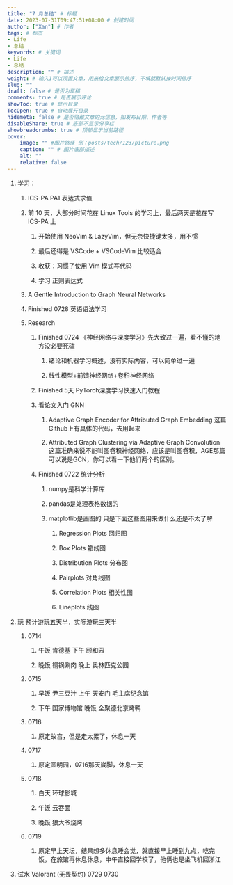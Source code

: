 ```yaml
---
title: "7 月总结" # 标题
date: 2023-07-31T09:47:51+08:00 # 创建时间
author: ["Xan"] # 作者
tags: # 标签
- Life 
- 总结
keywords: # 关键词
- Life 
- 总结
description: "" # 描述
weight: # 输入1可以顶置文章，用来给文章展示排序，不填就默认按时间排序
slug: ""
draft: false # 是否为草稿
comments: true # 是否展示评论
showToc: true # 显示目录
TocOpen: true # 自动展开目录
hidemeta: false # 是否隐藏文章的元信息，如发布日期、作者等
disableShare: true # 底部不显示分享栏
showbreadcrumbs: true # 顶部显示当前路径
cover:
    image: "" #图片路径 例：posts/tech/123/picture.png
    caption: "" # 图片底部描述
    alt: ""
    relative: false
---
```


1. 学习：
    
    1. ICS-PA PA1 表达式求值
        
    2. 前 10 天，大部分时间花在 Linux Tools 的学习上，最后两天是花在写 ICS-PA 上
        
        1. 开始使用 NeoVim & LazyVim，但无奈快捷键太多，用不惯
            
        2. 最后还得是 VSCode + VSCodeVim 比较适合
            
        3. 收获：习惯了使用 Vim 模式写代码
            
        4. 学习 正则表达式
            
    3. A Gentle Introduction to Graph Neural Networks
        
    4. Finished 0728 英语语法学习
        
    5. Research
        
        1. Finished 0724 《神经网络与深度学习》先大致过一遍，看不懂的地方没必要死磕
            
            1. 绪论和机器学习概述，没有实际内容，可以简单过一遍
                
            2. 线性模型+前馈神经网络+卷积神经网络
                
        2. Finished 5天 PyTorch深度学习快速入门教程
            
        3. 看论文入门 GNN
            
            1. Adaptive Graph Encoder for Attributed Graph Embedding 这篇Github上有具体的代码，去用起来
                
            2. Attributed Graph Clustering via Adaptive Graph Convolution 这篇准确来说不能叫图卷积神经网络，应该是叫图卷积，AGE那篇可以说是GCN，你可以看一下他们两个的区别。
                
        4. Finished 0722 统计分析
            
            1. numpy是科学计算库
                
            2. pandas是处理表格数据的
                
            3. matplotlib是画图的 只是下面这些图用来做什么还是不太了解
                
                1. Regression Plots 回归图
                    
                2. Box Plots 箱线图
                    
                3. Distribution Plots 分布图
                    
                4. Pairplots 对角线图
                    
                5. Correlation Plots 相关性图
                    
                6. Lineplots 线图
                    
2. 玩 预计游玩五天半，实际游玩三天半
    
    1. 0714
        
        1. 午饭 肯德基 下午 颐和园
            
        2. 晚饭 铜锅涮肉 晚上 奥林匹克公园
            
    2. 0715
        
        1. 早饭 尹三豆汁 上午 天安门 毛主席纪念馆
            
        2. 下午 国家博物馆 晚饭 全聚德北京烤鸭
            
    3. 0716
        
        1. 原定故宫，但是走太累了，休息一天
            
    4. 0717
        
        1. 原定圆明园，0716那天崴脚，休息一天
            
    5. 0718
        
        1. 白天 环球影城
            
        2. 午饭 云吞面
            
        3. 晚饭 狼大爷烧烤
            
    6. 0719
        
        1. 原定早上天坛，结果想多休息睡会觉，就直接早上睡到九点，吃完饭，在旅馆再休息休息，中午直接回学校了，他俩也是坐飞机回浙江
            
3. 试水 Valorant (无畏契约) 0729 0730